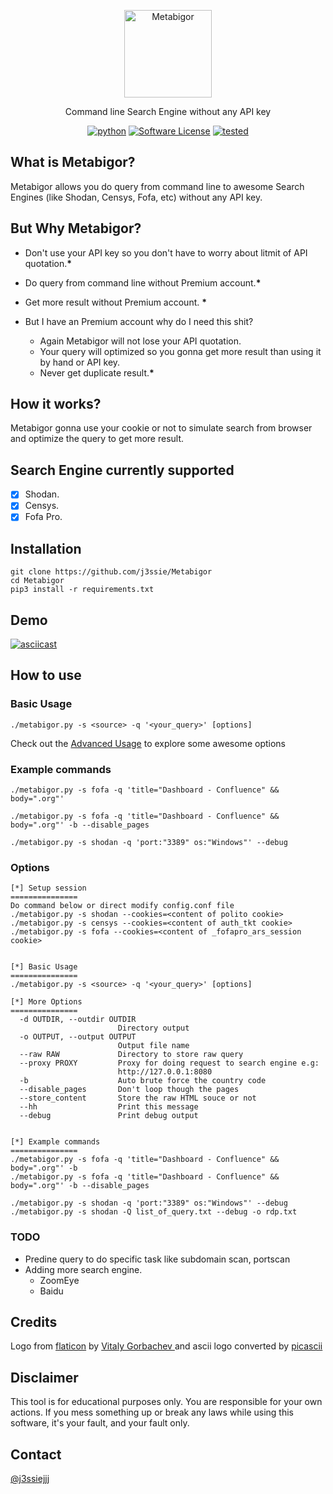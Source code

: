 <p align="center">
  <img alt="Metabigor" src="https://image.flaticon.com/icons/svg/1774/1774457.svg" height="140" />
  <p align="center">Command line Search Engine without any API key</p>
  <p align="center">
    <a href="https://github.com/j3ssie/Metabigor"><img alt="python" src="https://img.shields.io/badge/python-3.6%2B-blue.svg"></a>
    <a href=""><img alt="Software License" src="https://img.shields.io/badge/license-MIT-brightgreen.svg?style=flat-square"></a>
    <a href=""><img alt="tested" src="https://img.shields.io/badge/tested-Linux%2fOSX-red.svg"></a>
  </p>
</p>

## What is Metabigor?
Metabigor allows you do query from command line to awesome Search Engines (like Shodan, Censys, Fofa, etc) without any API key.

## But Why Metabigor?
* Don't use your API key so you don't have to worry about litmit of API quotation.**\***

* Do query from command line without Premium account.**\***

* Get more result without Premium account. **\***

* But I have an Premium account why do I need this shit? 
    * Again Metabigor will not lose your API quotation.
    * Your query will optimized so you gonna get more result than using it by hand or API key.
    * Never get duplicate result.**\***

## How it works?
Metabigor gonna use your cookie or not to simulate search from browser and optimize the query to get more result.

## Search Engine currently supported
- [x] Shodan.
- [x] Censys.
- [x] Fofa Pro.

## Installation
```
git clone https://github.com/j3ssie/Metabigor
cd Metabigor
pip3 install -r requirements.txt
```

## Demo
[![asciicast](https://asciinema.org/a/jaARv3sMSOVYQ1yOsjeKZp8Ek.svg)](https://asciinema.org/a/jaARv3sMSOVYQ1yOsjeKZp8Ek)

## How to use

### Basic Usage

```
./metabigor.py -s <source> -q '<your_query>' [options]
```

Check out the [Advanced Usage](https://github.com/j3ssie/Metabigor/wiki/Advanced-Usage) to explore some awesome options

### Example commands

```
./metabigor.py -s fofa -q 'title="Dashboard - Confluence" && body=".org"' 
```

```
./metabigor.py -s fofa -q 'title="Dashboard - Confluence" && body=".org"' -b --disable_pages
```

```
./metabigor.py -s shodan -q 'port:"3389" os:"Windows"' --debug
```

### Options
```
[*] Setup session
===============
Do command below or direct modify config.conf file
./metabigor.py -s shodan --cookies=<content of polito cookie>
./metabigor.py -s censys --cookies=<content of auth_tkt cookie>
./metabigor.py -s fofa --cookies=<content of _fofapro_ars_session cookie>


[*] Basic Usage
===============
./metabigor.py -s <source> -q '<your_query>' [options]

[*] More Options
===============
  -d OUTDIR, --outdir OUTDIR
                        Directory output
  -o OUTPUT, --output OUTPUT
                        Output file name
  --raw RAW             Directory to store raw query
  --proxy PROXY         Proxy for doing request to search engine e.g:
                        http://127.0.0.1:8080
  -b                    Auto brute force the country code
  --disable_pages       Don't loop though the pages
  --store_content       Store the raw HTML souce or not
  --hh                  Print this message
  --debug               Print debug output


[*] Example commands
===============
./metabigor.py -s fofa -q 'title="Dashboard - Confluence" && body=".org"' -b
./metabigor.py -s fofa -q 'title="Dashboard - Confluence" && body=".org"' -b --disable_pages

./metabigor.py -s shodan -q 'port:"3389" os:"Windows"' --debug
./metabigor.py -s shodan -Q list_of_query.txt --debug -o rdp.txt

```


### TODO
* Predine query to do specific task like subdomain scan, portscan 
* Adding more search engine.
  * ZoomEye
  * Baidu


## Credits

Logo from [flaticon](https://www.flaticon.com/free-icon/metabolism_1774457) by [Vitaly Gorbachev
](https://www.flaticon.com/authors/vitaly-gorbachev) and ascii logo converted by [picascii](http://picascii.com/)

## Disclaimer

This tool is for educational purposes only. You are responsible for your own actions. If you mess something up or break any laws while using this software, it's your fault, and your fault only.

## Contact

[@j3ssiejjj](https://twitter.com/j3ssiejjj)
